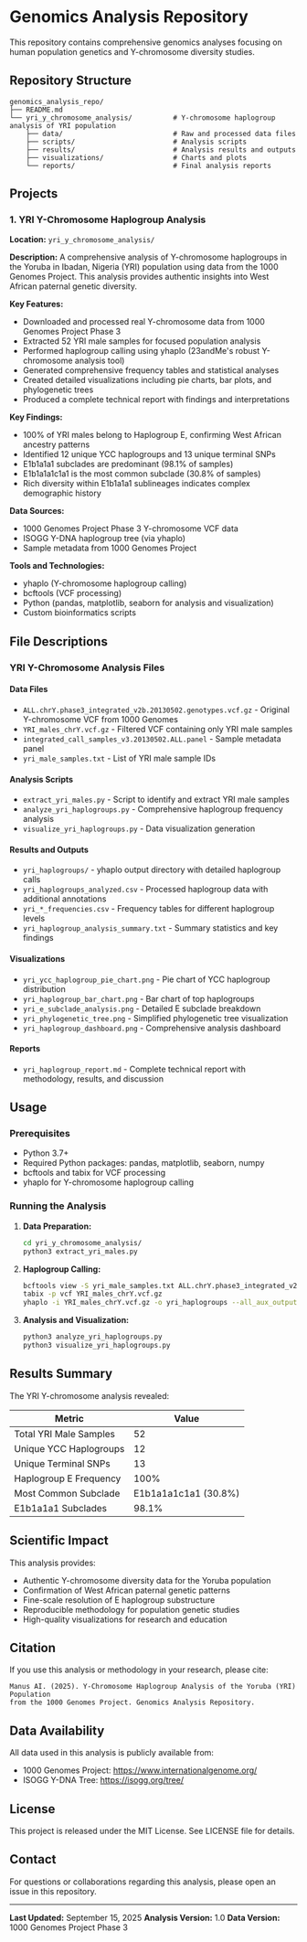 # Genomics Analysis Repository

This repository contains comprehensive genomics analyses focusing on human population genetics and Y-chromosome diversity studies.

## Repository Structure

```
genomics_analysis_repo/
├── README.md
└── yri_y_chromosome_analysis/          # Y-chromosome haplogroup analysis of YRI population
    ├── data/                           # Raw and processed data files
    ├── scripts/                        # Analysis scripts
    ├── results/                        # Analysis results and outputs
    ├── visualizations/                 # Charts and plots
    └── reports/                        # Final analysis reports
```

## Projects

### 1. YRI Y-Chromosome Haplogroup Analysis

**Location:** `yri_y_chromosome_analysis/`

**Description:** A comprehensive analysis of Y-chromosome haplogroups in the Yoruba in Ibadan, Nigeria (YRI) population using data from the 1000 Genomes Project. This analysis provides authentic insights into West African paternal genetic diversity.

**Key Features:**
- Downloaded and processed real Y-chromosome data from 1000 Genomes Project Phase 3
- Extracted 52 YRI male samples for focused population analysis
- Performed haplogroup calling using yhaplo (23andMe's robust Y-chromosome analysis tool)
- Generated comprehensive frequency tables and statistical analyses
- Created detailed visualizations including pie charts, bar plots, and phylogenetic trees
- Produced a complete technical report with findings and interpretations

**Key Findings:**
- 100% of YRI males belong to Haplogroup E, confirming West African ancestry patterns
- Identified 12 unique YCC haplogroups and 13 unique terminal SNPs
- E1b1a1a1 subclades are predominant (98.1% of samples)
- E1b1a1a1c1a1 is the most common subclade (30.8% of samples)
- Rich diversity within E1b1a1a1 sublineages indicates complex demographic history

**Data Sources:**
- 1000 Genomes Project Phase 3 Y-chromosome VCF data
- ISOGG Y-DNA haplogroup tree (via yhaplo)
- Sample metadata from 1000 Genomes Project

**Tools and Technologies:**
- yhaplo (Y-chromosome haplogroup calling)
- bcftools (VCF processing)
- Python (pandas, matplotlib, seaborn for analysis and visualization)
- Custom bioinformatics scripts

## File Descriptions

### YRI Y-Chromosome Analysis Files

#### Data Files
- `ALL.chrY.phase3_integrated_v2b.20130502.genotypes.vcf.gz` - Original Y-chromosome VCF from 1000 Genomes
- `YRI_males_chrY.vcf.gz` - Filtered VCF containing only YRI male samples
- `integrated_call_samples_v3.20130502.ALL.panel` - Sample metadata panel
- `yri_male_samples.txt` - List of YRI male sample IDs

#### Analysis Scripts
- `extract_yri_males.py` - Script to identify and extract YRI male samples
- `analyze_yri_haplogroups.py` - Comprehensive haplogroup frequency analysis
- `visualize_yri_haplogroups.py` - Data visualization generation

#### Results and Outputs
- `yri_haplogroups/` - yhaplo output directory with detailed haplogroup calls
- `yri_haplogroups_analyzed.csv` - Processed haplogroup data with additional annotations
- `yri_*_frequencies.csv` - Frequency tables for different haplogroup levels
- `yri_haplogroup_analysis_summary.txt` - Summary statistics and key findings

#### Visualizations
- `yri_ycc_haplogroup_pie_chart.png` - Pie chart of YCC haplogroup distribution
- `yri_haplogroup_bar_chart.png` - Bar chart of top haplogroups
- `yri_e_subclade_analysis.png` - Detailed E subclade breakdown
- `yri_phylogenetic_tree.png` - Simplified phylogenetic tree visualization
- `yri_haplogroup_dashboard.png` - Comprehensive analysis dashboard

#### Reports
- `yri_haplogroup_report.md` - Complete technical report with methodology, results, and discussion

## Usage

### Prerequisites
- Python 3.7+
- Required Python packages: pandas, matplotlib, seaborn, numpy
- bcftools and tabix for VCF processing
- yhaplo for Y-chromosome haplogroup calling

### Running the Analysis

1. **Data Preparation:**
   ```bash
   cd yri_y_chromosome_analysis/
   python3 extract_yri_males.py
   ```

2. **Haplogroup Calling:**
   ```bash
   bcftools view -S yri_male_samples.txt ALL.chrY.phase3_integrated_v2b.20130502.genotypes.vcf.gz -O z -o YRI_males_chrY.vcf.gz
   tabix -p vcf YRI_males_chrY.vcf.gz
   yhaplo -i YRI_males_chrY.vcf.gz -o yri_haplogroups --all_aux_output
   ```

3. **Analysis and Visualization:**
   ```bash
   python3 analyze_yri_haplogroups.py
   python3 visualize_yri_haplogroups.py
   ```

## Results Summary

The YRI Y-chromosome analysis revealed:

| Metric | Value |
|--------|-------|
| Total YRI Male Samples | 52 |
| Unique YCC Haplogroups | 12 |
| Unique Terminal SNPs | 13 |
| Haplogroup E Frequency | 100% |
| Most Common Subclade | E1b1a1a1c1a1 (30.8%) |
| E1b1a1a1 Subclades | 98.1% |

## Scientific Impact

This analysis provides:
- Authentic Y-chromosome diversity data for the Yoruba population
- Confirmation of West African paternal genetic patterns
- Fine-scale resolution of E haplogroup substructure
- Reproducible methodology for population genetic studies
- High-quality visualizations for research and education

## Citation

If you use this analysis or methodology in your research, please cite:

```
Manus AI. (2025). Y-Chromosome Haplogroup Analysis of the Yoruba (YRI) Population 
from the 1000 Genomes Project. Genomics Analysis Repository.
```

## Data Availability

All data used in this analysis is publicly available from:
- 1000 Genomes Project: https://www.internationalgenome.org/
- ISOGG Y-DNA Tree: https://isogg.org/tree/

## License

This project is released under the MIT License. See LICENSE file for details.

## Contact

For questions or collaborations regarding this analysis, please open an issue in this repository.

---

**Last Updated:** September 15, 2025
**Analysis Version:** 1.0
**Data Version:** 1000 Genomes Project Phase 3


